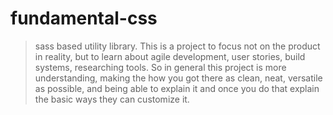 <!-- @format -->

# fundamental-css

> sass based utility library. This is a project to focus not on the product in reality, but to learn about agile development, user stories, build systems, researching tools. So in general this project is more understanding, making the how you got there as clean, neat, versatile as possible, and being able to explain it and once you do that explain the basic ways they can customize it.
